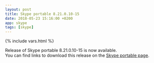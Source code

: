 ```yaml
---
layout: post
title: Skype portable 8.21.0.10-15
date: 2018-05-23 15:16:00 +0200
app: skype
tags: [skype]
---
```

{% include vars.html %}

Release of Skype portable 8.21.0.10-15 is now available.<br />
You can find links to download this release on the [Skype portable page](/app/skype-portable).